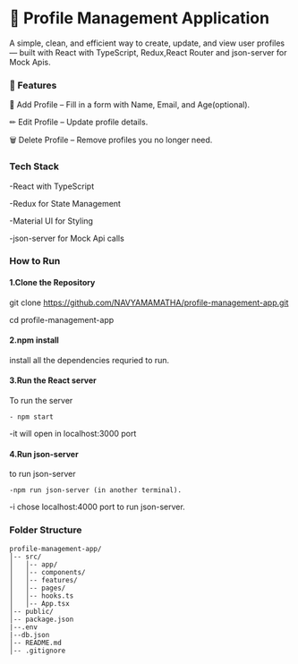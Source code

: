 # 👤 Profile Management Application
A simple, clean, and efficient way to create, update, and view user profiles — built with  React with TypeScript, Redux,React Router and json-server for Mock Apis.


### 🌟 Features
📝 Add Profile – Fill in a form with Name, Email, and Age(optional).

✏ Edit Profile – Update profile details.

🗑 Delete Profile – Remove profiles you no longer need.


### Tech Stack

-React with TypeScript


-Redux for State Management


-Material UI for Styling


-json-server for Mock Api calls


### How to Run 
#### 1.Clone the Repository
git clone https://github.com/NAVYAMAMATHA/profile-management-app.git


cd profile-management-app

#### 2.npm install
install all the dependencies requried to run.

#### 3.Run the React server
To run the server 


    - npm start

    
-it will open in localhost:3000 port

#### 4.Run json-server
to run json-server


    -npm run json-server (in another terminal).

    
-i chose localhost:4000 port to run json-server.


### Folder Structure
```
profile-management-app/
│-- src/
│   │-- app/              
│   │-- components/       
│   │-- features/         
│   │-- pages/            
│   │-- hooks.ts          
│   │-- App.tsx          
│-- public/              
│-- package.json
|--.env
|--db.json
│-- README.md
│-- .gitignore
```
